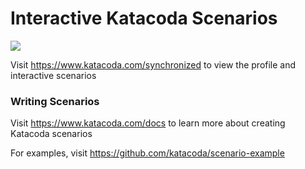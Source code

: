 # Interactive Katacoda Scenarios

[![](http://shields.katacoda.com/katacoda/synchronized/count.svg)](https://www.katacoda.com/synchronized "Get your profile on Katacoda.com")

Visit https://www.katacoda.com/synchronized to view the profile and interactive scenarios

### Writing Scenarios
Visit https://www.katacoda.com/docs to learn more about creating Katacoda scenarios

For examples, visit https://github.com/katacoda/scenario-example
